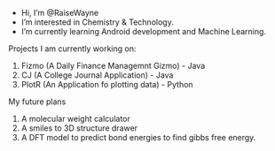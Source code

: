 - Hi, I’m @RaiseWayne
- I’m interested in Chemistry & Technology.
- I’m currently learning Android development and Machine Learning.

Projects I am currently working on:
1. Fizmo (A Daily Finance Managemnt Gizmo) - Java
2. CJ (A College Journal Application) - Java
3. PlotR (An Application fo plotting data) - Python

My future plans
1. A molecular weight calculator
2. A smiles to 3D structure drawer
3. A DFT model to predict bond energies to find gibbs free energy.